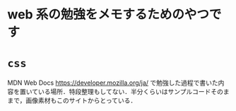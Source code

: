 # web 系の勉強をメモするためのやつです

# `css`
MDN Web Docs https://developer.mozilla.org/ja/ で勉強した過程で書いた内容を置いている場所．特段整理もしてない．半分くらいはサンプルコードそのままで，画像素材もこのサイトからとっている．

